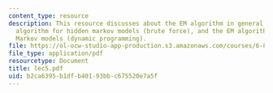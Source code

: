 ```yaml
---
content_type: resource
description: This resource discusses about the EM algorithm in general form, the EM
  algorithm for hidden markov models (brute force), and the EM algorithm for hidden
  Markov models (dynamic programming).
file: https://ol-ocw-studio-app-production.s3.amazonaws.com/courses/6-864-advanced-natural-language-processing-fall-2005/b2ca6395b1dfb40193bbc675520e7a5f_lec5.pdf
file_type: application/pdf
resourcetype: Document
title: lec5.pdf
uid: b2ca6395-b1df-b401-93bb-c675520e7a5f
---
```

